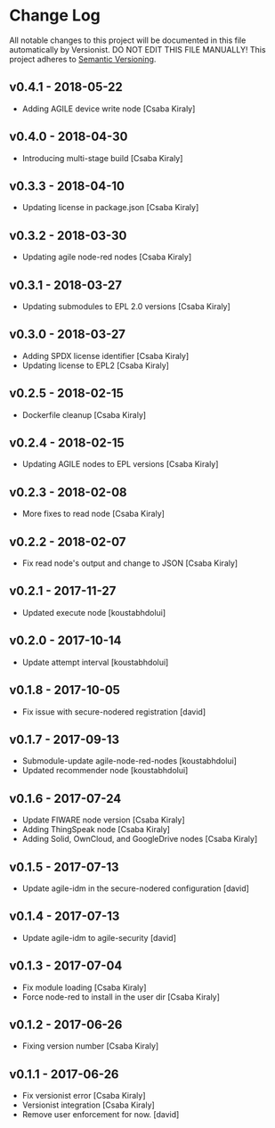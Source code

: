 # Change Log

All notable changes to this project will be documented in this file
automatically by Versionist. DO NOT EDIT THIS FILE MANUALLY!
This project adheres to [Semantic Versioning](http://semver.org/). 

## v0.4.1 - 2018-05-22

* Adding AGILE device write node [Csaba Kiraly]

## v0.4.0 - 2018-04-30

* Introducing multi-stage build [Csaba Kiraly]

## v0.3.3 - 2018-04-10

* Updating license in package.json [Csaba Kiraly]

## v0.3.2 - 2018-03-30

* Updating agile node-red nodes [Csaba Kiraly]

## v0.3.1 - 2018-03-27

* Updating submodules to EPL 2.0 versions [Csaba Kiraly]

## v0.3.0 - 2018-03-27

* Adding SPDX license identifier [Csaba Kiraly]
* Updating license to EPL2 [Csaba Kiraly]

## v0.2.5 - 2018-02-15

* Dockerfile cleanup [Csaba Kiraly]

## v0.2.4 - 2018-02-15

* Updating AGILE nodes to EPL versions [Csaba Kiraly]

## v0.2.3 - 2018-02-08

* More fixes to read node [Csaba Kiraly]

## v0.2.2 - 2018-02-07

* Fix read node's output and change to JSON [Csaba Kiraly]

## v0.2.1 - 2017-11-27

* Updated execute node [koustabhdolui]

## v0.2.0 - 2017-10-14

* Update attempt interval [koustabhdolui]

## v0.1.8 - 2017-10-05

* Fix issue with secure-nodered registration [david]

## v0.1.7 - 2017-09-13

* Submodule-update agile-node-red-nodes [koustabhdolui]
* Updated recommender node [koustabhdolui]

## v0.1.6 - 2017-07-24

* Update FIWARE node version [Csaba Kiraly]
* Adding ThingSpeak node [Csaba Kiraly]
* Adding Solid, OwnCloud, and GoogleDrive nodes [Csaba Kiraly]

## v0.1.5 - 2017-07-13

* Update agile-idm in the secure-nodered configuration [david]

## v0.1.4 - 2017-07-13

* Update agile-idm to agile-security [david]

## v0.1.3 - 2017-07-04

* Fix module loading [Csaba Kiraly]
* Force node-red to install in the user dir [Csaba Kiraly]

## v0.1.2 - 2017-06-26

* Fixing version number [Csaba Kiraly]

## v0.1.1 - 2017-06-26

* Fix versionist error [Csaba Kiraly]
* Versionist integration [Csaba Kiraly]
* Remove user enforcement for now. [david]
